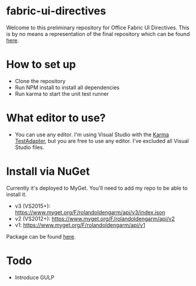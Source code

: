 # fabric-ui-directives

Welcome to this preliminary repository for Office Fabric UI Directives. This is by no means a representation of the final repository which can be found [here](https://github.com/ngOfficeUIFabric/ng-officeuifabric).

# How to set up
- Clone the repository
- Run NPM install to install all dependencies
- Run karma to start the unit test runner

# What editor to use?
- You can use any editor. I'm using Visual Studio with the [Karma TestAdapter](http://mortenhoustonludvigsen.github.io/KarmaTestAdapter/), but you are free to use any editor. I've excluded all Visual Studio files.

# Install via NuGet
Currently it's deployed to MyGet. You'll need to add my repo to be able to install it.

- v3 (VS2015+): https://www.myget.org/F/rolandoldengarm/api/v3/index.json
- v2 (VS2012+): https://www.myget.org/F/rolandoldengarm/api/v2
- v1: https://www.myget.org/F/rolandoldengarm/api/v1

Package can be found [here](https://www.myget.org/feed/rolandoldengarm/package/nuget/Test-Office-UI-Fabric-Angular-Directives).

# Todo
- Introduce GULP 
 



 